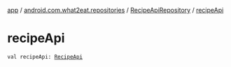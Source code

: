[app](../../index.md) / [android.com.what2eat.repositories](../index.md) / [RecipeApiRepository](index.md) / [recipeApi](./recipe-api.md)

# recipeApi

`val recipeApi: `[`RecipeApi`](../../android.com.what2eat.network/-recipe-api/index.md)